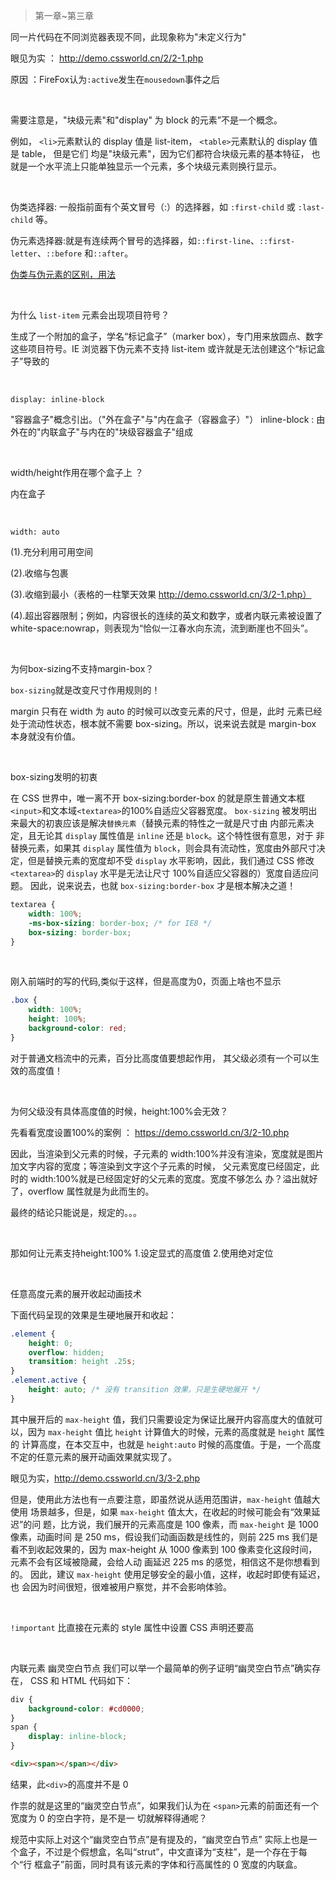 > 第一章~第三章

同一片代码在不同浏览器表现不同，此现象称为"未定义行为"

眼见为实 ： http://demo.cssworld.cn/2/2-1.php

原因 ：FireFox认为`:active`发生在`mousedown`事件之后

<br >

需要注意是，"块级元素"和"display" 为 block 的元素”不是一个概念。

例如，
`<li>`元素默认的 display 值是 list-item，
`<table>`元素默认的 display 值是 table，
但是它们 均是"块级元素"，因为它们都符合块级元素的基本特征，
也就是一个水平流上只能单独显示一个元素，多个块级元素则换行显示。

<br >

伪类选择器: 一般指前面有个英文冒号（:）的选择器，如 `:first-child` 或 `:last-child` 等。

伪元素选择器:就是有连续两个冒号的选择器，如`::first-line`、`::first-letter`、`::before` 和`::after`。

[伪类与伪元素的区别，用法](https://juejin.cn/post/7111867657753722893)

<br >

为什么 `list-item` 元素会出现项目符号？

生成了一个附加的盒子，学名“标记盒子”（marker box），专门用来放圆点、数字这些项目符号。IE
浏览器下伪元素不支持 list-item 或许就是无法创建这个“标记盒子”导致的

<br >

`display: inline-block`

"容器盒子"概念引出。（"外在盒子"与"内在盒子（容器盒子）"）
inline-block : 由外在的"内联盒子"与内在的"块级容器盒子"组成

<br >

width/height作用在哪个盒子上 ？ 

内在盒子

<br >

`width: auto`

(1).充分利用可用空间

(2).收缩与包裹

(3).收缩到最小（表格的一柱擎天效果 http://demo.cssworld.cn/3/2-1.php）

(4).超出容器限制；例如，内容很长的连续的英文和数字，或者内联元素被设置了 white-space:nowrap，则表现为“恰似一江春水向东流，流到断崖也不回头”。

<br >

为何box-sizing不支持margin-box？

`box-sizing`就是改变尺寸作用规则的！

margin 只有在 width 为 auto 的时候可以改变元素的尺寸，但是，此时
元素已经处于流动性状态，根本就不需要 box-sizing。所以，说来说去就是 margin-box
本身就没有价值。

<br >

box-sizing发明的初衷

在 CSS 世界中，唯一离不开 box-sizing:border-box 的就是原生普通文本框`<input>`和文本域`<textarea>`的100%自适应父容器宽度。
`box-sizing` 被发明出来最大的初衷应该是解决`替换元素`（替换元素的特性之一就是尺寸由
内部元素决定，且无论其 `display` 属性值是 `inline` 还是 `block`。这个特性很有意思，对于
非替换元素，如果其 `display` 属性值为 `block`，则会具有流动性，宽度由外部尺寸决定，但是替换元素的宽度却不受 `display` 水平影响，因此，我们通过 CSS 修改`<textarea>`的
`display` 水平是无法让尺寸 100%自适应父容器的）宽度自适应问题。
因此，说来说去，也就 `box-sizing:border-box` 才是根本解决之道！
````css
textarea {
    width: 100%;
    -ms-box-sizing: border-box; /* for IE8 */
    box-sizing: border-box;
}
````

<br >

刚入前端时的写的代码,类似于这样，但是高度为0，页面上啥也不显示
```css
.box {
    width: 100%;
    height: 100%;
    background-color: red;
}
```
对于普通文档流中的元素，百分比高度值要想起作用， 其父级必须有一个可以生效的高度值！

<br >

为何父级没有具体高度值的时候，height:100%会无效？

先看看宽度设置100%的案例 ： https://demo.cssworld.cn/3/2-10.php

因此，当渲染到父元素的时候，子元素的
width:100%并没有渲染，宽度就是图片加文字内容的宽度；等渲染到文字这个子元素的时候，
父元素宽度已经固定，此时的 width:100%就是已经固定好的父元素的宽度。宽度不够怎么
办？溢出就好了，overflow 属性就是为此而生的。

最终的结论只能说是，规定的。。。

<br >

那如何让元素支持height:100%
1.设定显式的高度值
2.使用绝对定位

<br >

任意高度元素的展开收起动画技术

下面代码呈现的效果是生硬地展开和收起：
```css
.element {
    height: 0;
    overflow: hidden;
    transition: height .25s;
}
.element.active {
    height: auto; /* 没有 transition 效果，只是生硬地展开 */
}
```
其中展开后的 `max-height` 值，我们只需要设定为保证比展开内容高度大的值就可以，因为
`max-height` 值比 `height` 计算值大的时候，元素的高度就是 `height` 属性的
计算高度，在本交互中，也就是 `height:auto` 时候的高度值。于是，一个高度
不定的任意元素的展开动画效果就实现了。

眼见为实，http://demo.cssworld.cn/3/3-2.php 

但是，使用此方法也有一点要注意，即虽然说从适用范围讲，`max-height` 值越大使用
场景越多，但是，如果 `max-height` 值太大，在收起的时候可能会有“效果延迟”的问
题，比方说，我们展开的元素高度是 100 像素，而 `max-height` 是 1000 像素，动画时间
是 250 ms，假设我们动画函数是线性的，则前 225 ms 我们是看不到收起效果的，因为
max-height 从 1000 像素到 100 像素变化这段时间，元素不会有区域被隐藏，会给人动
画延迟 225 ms 的感觉，相信这不是你想看到的。
因此，建议 `max-height` 使用足够安全的最小值，这样，收起时即使有延迟，也
会因为时间很短，很难被用户察觉，并不会影响体验。

<br >

`!important` 比直接在元素的 style 属性中设置 CSS 声明还要高

<br >

内联元素
幽灵空白节点
我们可以举一个最简单的例子证明“幽灵空白节点”确实存在， CSS 和 HTML 代码如下：
```css
div {
    background-color: #cd0000;
}
span {
    display: inline-block;
}
```
```html
<div><span></span></div>
```


结果，此`<div>`的高度并不是 0

作祟的就是这里的“幽灵空白节点”，如果我们认为在
`<span>`元素的前面还有一个宽度为 0 的空白字符，是不是一
切就解释得通呢？


规范中实际上对这个“幽灵空白节点”是有提及的，“幽灵空白节点”
实际上也是一个盒子，不过是个假想盒，名叫“strut”，中文直译为“支柱”，是一个存在于每个“行
框盒子”前面，同时具有该元素的字体和行高属性的 0 宽度的内联盒。





